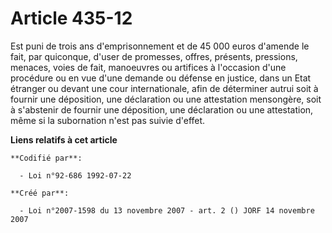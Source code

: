 # Article 435-12

Est puni de trois ans d'emprisonnement et de 45 000 euros d'amende le fait, par quiconque, d'user de promesses, offres,
présents, pressions, menaces, voies de fait, manoeuvres ou artifices à l'occasion d'une procédure ou en vue d'une demande ou
défense en justice, dans un Etat étranger ou devant une cour internationale, afin de déterminer autrui soit à fournir une
déposition, une déclaration ou une attestation mensongère, soit à s'abstenir de fournir une déposition, une déclaration ou
une attestation, même si la subornation n'est pas suivie d'effet.

**Liens relatifs à cet article**

	**Codifié par**:

	  - Loi n°92-686 1992-07-22

	**Créé par**:

	  - Loi n°2007-1598 du 13 novembre 2007 - art. 2 () JORF 14 novembre 2007
